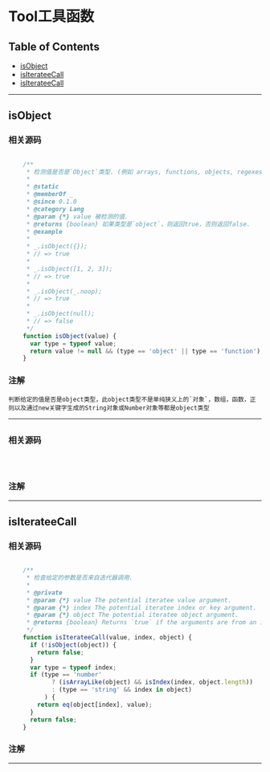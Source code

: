 # Tool工具函数


Table of Contents
----------------------

-   <a href="#isObject">isObject</a>
-   <a href="#isIterateeCall">isIterateeCall</a>
-   <a href="#isIterateeCall">isIterateeCall</a>


-----------------------

<h2 id="isObject">isObject</h2>

### 相关源码
```js

	/**
     * 检测值是否是`Object`类型. (例如 arrays, functions, objects, regexes, `new Number(0)`, and `new String('')`)
     *
     * @static
     * @memberOf _
     * @since 0.1.0
     * @category Lang
     * @param {*} value 被检测的值.
     * @returns {boolean} 如果类型是`object`，则返回true，否则返回false.
     * @example
     *
     * _.isObject({});
     * // => true
     *
     * _.isObject([1, 2, 3]);
     * // => true
     *
     * _.isObject(_.noop);
     * // => true
     *
     * _.isObject(null);
     * // => false
     */
    function isObject(value) {
      var type = typeof value;
      return value != null && (type == 'object' || type == 'function');
    }

```

### 注解
    判断给定的值是否是object类型，此object类型不是单纯狭义上的`对象`，数组，函数，正则以及通过new关键字生成的String对象或Number对象等都是object类型

-----------------------

<h2 id=""></h2>

### 相关源码
```js

	

```

### 注解



-----------------------

<h2 id="isIterateeCall">isIterateeCall</h2>

### 相关源码
```js

	/**
     * 检查给定的参数是否来自迭代器调用.
     *
     * @private
     * @param {*} value The potential iteratee value argument.
     * @param {*} index The potential iteratee index or key argument.
     * @param {*} object The potential iteratee object argument.
     * @returns {boolean} Returns `true` if the arguments are from an iteratee call, else `false`.
     */
    function isIterateeCall(value, index, object) {
      if (!isObject(object)) {
        return false;
      }
      var type = typeof index;
      if (type == 'number'
            ? (isArrayLike(object) && isIndex(index, object.length))
            : (type == 'string' && index in object)
          ) {
        return eq(object[index], value);
      }
      return false;
    }

```

### 注解


--------------------